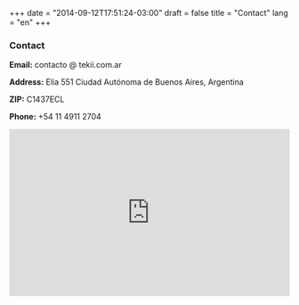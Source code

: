 +++
date = "2014-09-12T17:51:24-03:00"
draft = false
title = "Contact"
lang = "en"
+++

### Contact

**Email:** contacto @ tekii.com.ar 

**Address:** Elia 551 Ciudad Autónoma de Buenos Aires, Argentina

**ZIP:** C1437ECL

**Phone:** +54 11 4911 2704

<div id="mapa" class="mapa">
<iframe width="100%" height="300" frameborder="0" scrolling="no" style="border:0" marginheight="0" marginwidth="0" src="https://www.google.com/maps/embed/v1/place?key=AIzaSyDMmXCan72cha3IVZOmBpBolRGUr2vxte0&amp;q=TEKii+S.R.L.+ELIA+551+Argentina&amp;maptype=roadmap&amp;zoom=17">
</iframe>
</div>
